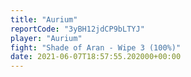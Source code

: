 ```yaml
---
title: "Aurium"
reportCode: "3yBH12jdCP9bLTYJ"
player: "Aurium"
fight: "Shade of Aran - Wipe 3 (100%)"
date: 2021-06-07T18:57:55.202000+00:00
---
```


